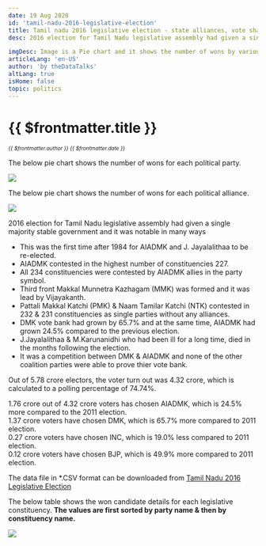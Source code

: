 ```yaml
---
date: 19 Aug 2020
id: 'tamil-nadu-2016-legislative-election'
title: Tamil nadu 2016 legislative election - state alliances, vote share, seats won and key events.
desc: 2016 election for Tamil Nadu legislative assembly had given a single majority stable government and it was notable in many ways - This was the first time after 1984 for AIADMK and J. Jayalalithaa to be re-elected. - AIADMK contested in the highest number of constituencies 227. - All 234 constituencies were contested by AIADMK allies in the party symbol.

imgDesc: Image is a Pie chart and it shows the number of wons by various alliances in the state.
articleLang: 'en-US'
author: 'by theDataTalks'
altLang: true
isHome: false
topic: politics
---
```


<altLang />

# {{ $frontmatter.title }}
<i style="font-size: 0.75em;"> {{ $frontmatter.author }} {{ $frontmatter.date }} </i>

The below pie chart shows the number of wons for each political party.  

![](/img/politics/tamil-nadu-2016-legislative-election/tn-2016-election-1.png)

The below pie chart shows the number of wons for each political alliance.  

![](/img/politics/tamil-nadu-2016-legislative-election/tn-2016-election-2.png)

2016 election for Tamil Nadu legislative assembly had given a single majority stable government and it was notable in many ways

- This was the first time after 1984 for AIADMK and J. Jayalalithaa to be re-elected.
- AIADMK contested in the highest number of constituencies 227.
- All 234 constituencies were contested by AIADMK allies in the party symbol.
- Third front Makkal Munnetra Kazhagam (MMK) was formed and it was lead by Vijayakanth.
- Pattali Makkal Katchi (PMK) & Naam Tamilar Katchi (NTK) contested in 232 & 231 constituencies as single parties without any alliances.
- DMK vote bank had grown by 65.7% and at the same time, AIADMK had grown 24.5% compared to the previous election.
- J.Jayalalithaa & M.Karunanidhi who had been ill for a long time, died in the months following the election.
- It was a competition between DMK & AIADMK and none of the other coalition parties were able to prove thier vote bank.

Out of 5.78 crore electors, the voter turn out was 4.32 crore, which is calculated to a polling percentage of 74.74%.

1.76 crore out of 4.32 crore voters has chosen AIADMK, which is 24.5% more compared to the 2011 election.  
1.37 crore voters have chosen DMK, which is 65.7% more compared to 2011 election.  
0.27 crore voters have chosen INC, which is 19.0% less compared to 2011 election.  
0.12 crore voters have chosen BJP, which is 49.9% more compared to 2011 election.  


The data file in \*.CSV format can be downloaded from [Tamil Nadu 2016 Legislative Election](http://thedatatalks.in/datas/politics/tamil-nadu-2016-legislative-election.csv)

The below table shows the won candidate details for each legislative constituency.
**The values are first sorted by party name & then by constituency name.**

![](/img/politics/tamil-nadu-2016-legislative-election/tn-2016-election-3.png)


<style>

</style>